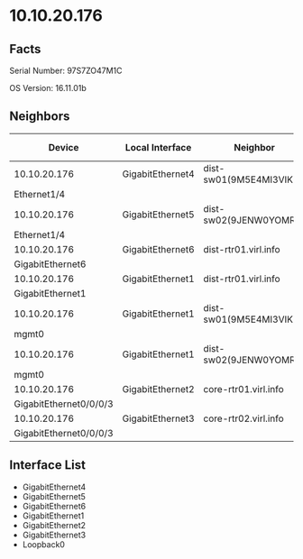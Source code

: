 # 10.10.20.176

## Facts

Serial Number: 97S7ZO47M1C

OS Version:   16.11.01b


## Neighbors

| Device | Local Interface | Neighbor | Neighbor Interface |
|--------|-----------------|----------|--------------------|
| 10.10.20.176 | GigabitEthernet4 | dist-sw01(9M5E4MI3VIK) |
Ethernet1/4 |
| 10.10.20.176 | GigabitEthernet5 | dist-sw02(9JENW0YOMRD) |
Ethernet1/4 |
| 10.10.20.176 | GigabitEthernet6 | dist-rtr01.virl.info |
GigabitEthernet6 |
| 10.10.20.176 | GigabitEthernet1 | dist-rtr01.virl.info |
GigabitEthernet1 |
| 10.10.20.176 | GigabitEthernet1 | dist-sw01(9M5E4MI3VIK) |
mgmt0 |
| 10.10.20.176 | GigabitEthernet1 | dist-sw02(9JENW0YOMRD) |
mgmt0 |
| 10.10.20.176 | GigabitEthernet2 | core-rtr01.virl.info |
GigabitEthernet0/0/0/3 |
| 10.10.20.176 | GigabitEthernet3 | core-rtr02.virl.info |
GigabitEthernet0/0/0/3 |

## Interface List
  - GigabitEthernet4
  - GigabitEthernet5
  - GigabitEthernet6
  - GigabitEthernet1
  - GigabitEthernet2
  - GigabitEthernet3
  - Loopback0

